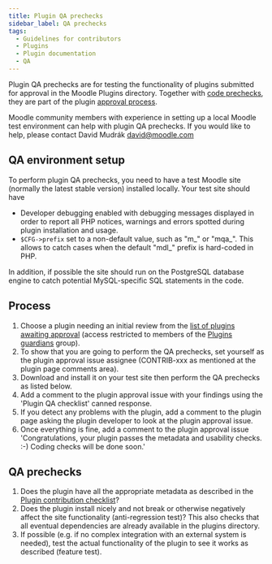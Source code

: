 ```yaml
---
title: Plugin QA prechecks
sidebar_label: QA prechecks
tags:
  - Guidelines for contributors
  - Plugins
  - Plugin documentation
  - QA
---
```

Plugin QA prechecks are for testing the functionality of plugins submitted for approval in the Moodle Plugins directory. Together with [code prechecks](../../community/plugincontribution/codeprechecks), they are part of the plugin [approval process](../../community/plugincontribution#sharing-code-in-the-plugins-directory).

Moodle community members with experience in setting up a local Moodle test environment can help with plugin QA prechecks. If you would like to help, please contact David Mudrák [david@moodle.com](mailto:david@moodle.com)

## QA environment setup

To perform plugin QA prechecks, you need to have a test Moodle site (normally the latest stable version) installed locally. Your test site should have

- Developer debugging enabled with debugging messages displayed in order to report all PHP notices, warnings and errors spotted during plugin installation and usage.
- `$CFG->prefix` set to a non-default value, such as "m_" or "mqa_". This allows to catch cases when the default "mdl_" prefix is hard-coded in PHP.

In addition, if possible the site should run on the PostgreSQL database engine to catch potential MySQL-specific SQL statements in the code.

## Process

1. Choose a plugin needing an initial review from the [list of plugins awaiting approval](https://moodle.org/plugins/report/index.php?report=pendingapproval_plugins) (access restricted to members of the [Plugins guardians](../../community/plugincontribution/guardians) group).
1. To show that you are going to perform the QA prechecks, set yourself as the plugin approval issue assignee (CONTRIB-xxx as mentioned at the plugin page comments area).
1. Download and install it on your test site then perform the QA prechecks as listed below.
1. Add a comment to the plugin approval issue with your findings using the 'Plugin QA checklist' canned response.
1. If you detect any problems with the plugin, add a comment to the plugin page asking the plugin developer to look at the plugin approval issue.
1. Once everything is fine, add a comment to the plugin approval issue 'Congratulations, your plugin passes the metadata and usability checks. :-) Coding checks will be done soon.'

## QA prechecks

1. Does the plugin have all the appropriate metadata as described in the [Plugin contribution checklist](../../community/plugincontribution/checklist)?
1. Does the plugin install nicely and not break or otherwise negatively affect the site functionality (anti-regression test)? This also checks that all eventual dependencies are already available in the plugins directory.
1. If possible (e.g. if no complex integration with an external system is needed), test the actual functionality of the plugin to see it works as described (feature test).
